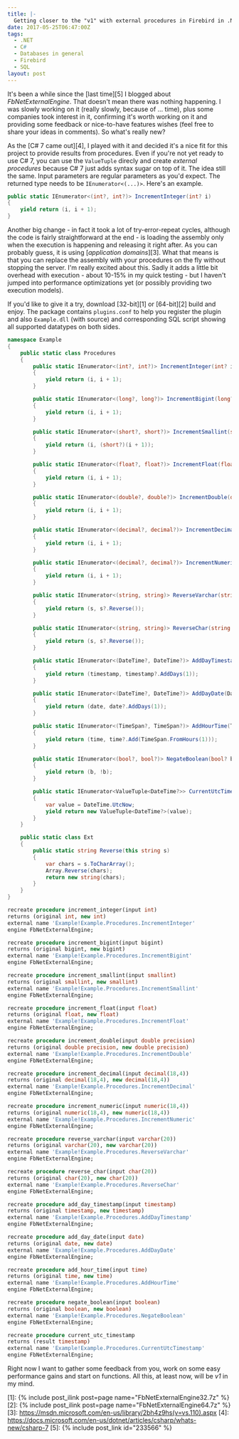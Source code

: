 ```yaml
---
title: |-
  Getting closer to the "v1" with external procedures in Firebird in .NET
date: 2017-05-25T06:47:00Z
tags:
  - .NET
  - C#
  - Databases in general
  - Firebird
  - SQL
layout: post
---
```

It's been a while since the [last time][5] I blogged about _FbNetExternalEngine_. That doesn't mean there was nothing happening. I was slowly working on it (really slowly, because of ... time), plus some companies took interest in it, confirming it's worth working on it and providing some feedback or nice-to-have features wishes (feel free to share your ideas in comments). So what's really new?

<!-- excerpt -->

As the [C# 7 came out][4], I played with it and decided it's a nice fit for this project to provide results from procedures. Even if you're not yet ready to use C# 7, you can use the `ValueTuple` direcly and create _external procedures_ because C# 7 just adds syntax sugar on top of it. The idea still the same. Input parameters are regular parameters as you'd expect. The returned type needs to be `IEnumerator<(...)>`. Here's an example.

```csharp
public static IEnumerator<(int?, int?)> IncrementInteger(int? i)
{
	yield return (i, i + 1);
}
```

Another big change - in fact it took a lot of try-error-repeat cycles, although the code is fairly straightforward at the end - is loading the assembly only when the execution is happening and releasing it right after. As you can probably guess, it is using [_application domains_][3]. What that means is that you can replace the assembly with your procedures on the fly without stopping the server. I'm really excited about this. Sadly it adds a little bit overhead with execution - about 10-15% in my quick testing - but I haven't jumped into performance optimizations yet (or possibly providing two execution models).

If you'd like to give it a try, download [32-bit][1] or [64-bit][2] build and enjoy. The package contains `plugins.conf` to help you register the plugin and also `Example.dll` (with source) and corresponding SQL script showing all supported datatypes on both sides.

```csharp
namespace Example
{
	public static class Procedures
	{
		public static IEnumerator<(int?, int?)> IncrementInteger(int? i)
		{
			yield return (i, i + 1);
		}

		public static IEnumerator<(long?, long?)> IncrementBigint(long? i)
		{
			yield return (i, i + 1);
		}

		public static IEnumerator<(short?, short?)> IncrementSmallint(short? i)
		{
			yield return (i, (short?)(i + 1));
		}

		public static IEnumerator<(float?, float?)> IncrementFloat(float? i)
		{
			yield return (i, i + 1);
		}

		public static IEnumerator<(double?, double?)> IncrementDouble(double? i)
		{
			yield return (i, i + 1);
		}

		public static IEnumerator<(decimal?, decimal?)> IncrementDecimal(decimal? i)
		{
			yield return (i, i + 1);
		}

		public static IEnumerator<(decimal?, decimal?)> IncrementNumeric(decimal? i)
		{
			yield return (i, i + 1);
		}

		public static IEnumerator<(string, string)> ReverseVarchar(string s)
		{
			yield return (s, s?.Reverse());
		}

		public static IEnumerator<(string, string)> ReverseChar(string s)
		{
			yield return (s, s?.Reverse());
		}

		public static IEnumerator<(DateTime?, DateTime?)> AddDayTimestamp(DateTime? timestamp)
		{
			yield return (timestamp, timestamp?.AddDays(1));
		}

		public static IEnumerator<(DateTime?, DateTime?)> AddDayDate(DateTime? date)
		{
			yield return (date, date?.AddDays(1));
		}

		public static IEnumerator<(TimeSpan?, TimeSpan?)> AddHourTime(TimeSpan? time)
		{
			yield return (time, time?.Add(TimeSpan.FromHours(1)));
		}

		public static IEnumerator<(bool?, bool?)> NegateBoolean(bool? b)
		{
			yield return (b, !b);
		}

		public static IEnumerator<ValueTuple<DateTime?>> CurrentUtcTimestamp()
		{
			var value = DateTime.UtcNow;
			yield return new ValueTuple<DateTime?>(value);
		}
	}

	public static class Ext
	{
		public static string Reverse(this string s)
		{
			var chars = s.ToCharArray();
			Array.Reverse(chars);
			return new string(chars);
		}
	}
}
```

```sql
recreate procedure increment_integer(input int)
returns (original int, new int)
external name 'Example!Example.Procedures.IncrementInteger'
engine FbNetExternalEngine;

recreate procedure increment_bigint(input bigint)
returns (original bigint, new bigint)
external name 'Example!Example.Procedures.IncrementBigint'
engine FbNetExternalEngine;

recreate procedure increment_smallint(input smallint)
returns (original smallint, new smallint)
external name 'Example!Example.Procedures.IncrementSmallint'
engine FbNetExternalEngine;

recreate procedure increment_float(input float)
returns (original float, new float)
external name 'Example!Example.Procedures.IncrementFloat'
engine FbNetExternalEngine;

recreate procedure increment_double(input double precision)
returns (original double precision, new double precision)
external name 'Example!Example.Procedures.IncrementDouble'
engine FbNetExternalEngine;

recreate procedure increment_decimal(input decimal(18,4))
returns (original decimal(18,4), new decimal(18,4))
external name 'Example!Example.Procedures.IncrementDecimal'
engine FbNetExternalEngine;

recreate procedure increment_numeric(input numeric(18,4))
returns (original numeric(18,4), new numeric(18,4))
external name 'Example!Example.Procedures.IncrementNumeric'
engine FbNetExternalEngine;

recreate procedure reverse_varchar(input varchar(20))
returns (original varchar(20), new varchar(20))
external name 'Example!Example.Procedures.ReverseVarchar'
engine FbNetExternalEngine;

recreate procedure reverse_char(input char(20))
returns (original char(20), new char(20))
external name 'Example!Example.Procedures.ReverseChar'
engine FbNetExternalEngine;

recreate procedure add_day_timestamp(input timestamp)
returns (original timestamp, new timestamp)
external name 'Example!Example.Procedures.AddDayTimestamp'
engine FbNetExternalEngine;

recreate procedure add_day_date(input date)
returns (original date, new date)
external name 'Example!Example.Procedures.AddDayDate'
engine FbNetExternalEngine;

recreate procedure add_hour_time(input time)
returns (original time, new time)
external name 'Example!Example.Procedures.AddHourTime'
engine FbNetExternalEngine;

recreate procedure negate_boolean(input boolean)
returns (original boolean, new boolean)
external name 'Example!Example.Procedures.NegateBoolean'
engine FbNetExternalEngine;

recreate procedure current_utc_timestamp
returns (result timestamp)
external name 'Example!Example.Procedures.CurrentUtcTimestamp'
engine FbNetExternalEngine;
```

Right now I want to gather some feedback from you, work on some easy performance gains and start on functions. All this, at least now, will be _v1_ in my mind.

[1]: {% include post_ilink post=page name="FbNetExternalEngine32.7z" %}
[2]: {% include post_ilink post=page name="FbNetExternalEngine64.7z" %}
[3]: https://msdn.microsoft.com/en-us/library/2bh4z9hs(v=vs.110).aspx
[4]: https://docs.microsoft.com/en-us/dotnet/articles/csharp/whats-new/csharp-7
[5]: {% include post_link id="233566" %}